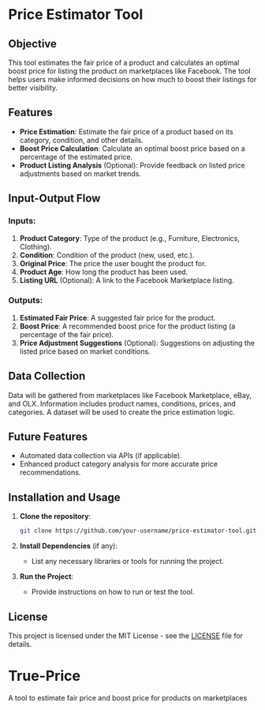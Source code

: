 # Price Estimator Tool

## Objective
This tool estimates the fair price of a product and calculates an optimal boost price for listing the product on marketplaces like Facebook. The tool helps users make informed decisions on how much to boost their listings for better visibility.

## Features
- **Price Estimation**: Estimate the fair price of a product based on its category, condition, and other details.
- **Boost Price Calculation**: Calculate an optimal boost price based on a percentage of the estimated price.
- **Product Listing Analysis** (Optional): Provide feedback on listed price adjustments based on market trends.

## Input-Output Flow

### Inputs:
1. **Product Category**: Type of the product (e.g., Furniture, Electronics, Clothing).
2. **Condition**: Condition of the product (new, used, etc.).
3. **Original Price**: The price the user bought the product for.
4. **Product Age**: How long the product has been used.
5. **Listing URL** (Optional): A link to the Facebook Marketplace listing.

### Outputs:
1. **Estimated Fair Price**: A suggested fair price for the product.
2. **Boost Price**: A recommended boost price for the product listing (a percentage of the fair price).
3. **Price Adjustment Suggestions** (Optional): Suggestions on adjusting the listed price based on market conditions.

## Data Collection
Data will be gathered from marketplaces like Facebook Marketplace, eBay, and OLX. Information includes product names, conditions, prices, and categories. A dataset will be used to create the price estimation logic.

## Future Features
- Automated data collection via APIs (if applicable).
- Enhanced product category analysis for more accurate price recommendations.

## Installation and Usage

1. **Clone the repository**:
    ```bash
    git clone https://github.com/your-username/price-estimator-tool.git
    ```

2. **Install Dependencies** (if any):
    - List any necessary libraries or tools for running the project.

3. **Run the Project**:
    - Provide instructions on how to run or test the tool.

## License
This project is licensed under the MIT License - see the [LICENSE](LICENSE) file for details.
# True-Price
A tool to estimate fair price and boost price for products on marketplaces
